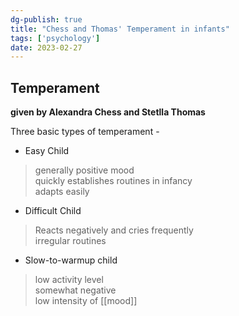 ```yaml
---  
dg-publish: true  
title: "Chess and Thomas' Temperament in infants"  
tags: ['psychology']  
date: 2023-02-27  
---  
```

  
## Temperament  
  
**given by Alexandra Chess and Stetlla Thomas**  
  
Three basic types of temperament -  
- Easy Child   
> generally positive mood   
> quickly establishes routines in infancy   
> adapts easily  
- Difficult Child  
> Reacts negatively and cries frequently   
> irregular routines    
- Slow-to-warmup child   
> low activity level  
> somewhat negative   
> low intensity of [[mood]]   
